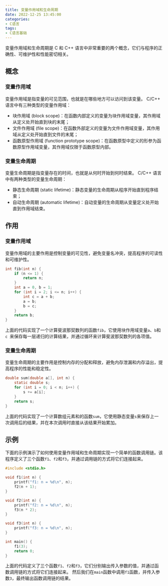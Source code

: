 ```yaml
---
title: 变量作用域和生命周期
date: 2022-12-25 13:45:00
categories:
- C语言
tags:
- C语言基础
---
```


变量作用域和生命周期是 C 和 C++ 语言中非常重要的两个概念，它们与程序的正确性、可维护性和性能密切相关。

## 概念

### 变量作用域

变量作用域是指变量的可见范围，也就是在哪些地方可以访问到该变量。
C/C++ 语言中有三种类型的变量作用域：

- 块作用域 (block scope)：在函数内部定义的变量为块作用域变量，其作用域从定义处开始直到块的末尾；
- 文件作用域 (file scope)：在函数外部定义的变量为文件作用域变量，其作用域从定义处开始直到文件的末尾；
- 函数原型作用域 (function prototype scope)：在函数原型中定义的形参为函数原型作用域变量，其作用域仅限于函数原型内部。

### 变量生命周期

变量生命周期是指变量存在的时间，也就是从何时开始到何时结束。
C/C++ 语言中有两种类型的变量生命周期：

- 静态生命周期 (static lifetime)：静态变量的生命周期从程序开始直到程序结束；
- 自动生命周期 (automatic lifetime)：自动变量的生命周期从变量定义处开始直到作用域结束。

## 作用

### 变量作用域

变量作用域的主要作用是控制变量的可见性，避免变量名冲突，提高程序的可读性和可维护性。

```c
int fib(int n) {
    if (n <= 1) {
        return n;
    }
    int a = 0, b = 1;
    for (int i = 2; i <= n; i++) {
        int c = a + b;
        a = b;
        b = c;
    }
    return b;
}
```

上面的代码实现了一个计算斐波那契数列的函数`fib`，它使用块作用域变量`a`、`b`和`c `来保存每一层递归的计算结果，并通过循环来计算斐波那契数列的各项值。

### 变量生命周期

变量生命周期的主要作用是控制内存的分配和释放，避免内存泄漏和内存溢出，提高程序的性能和稳定性。

```c
double sum(double a[], int n) {
    static double s;
    for (int i = 0; i < n; i++) {
        s += a[i];
    }
    return s;
}
```

上面的代码实现了一个计算数组元素和的函数`sum`，它使用静态变量`s`来保存上一次调用后的结果，并在本次调用时直接从该结果开始累加。

## 示例

下面的示例演示了如何使用变量作用域和生命周期实现一个简单的函数调用链。该程序定义了三个函数`f1`、`f2`和`f3`，并通过调用链的方式将它们连接起来。

```c
#include <stdio.h>

void f1(int n) {
    printf("f1: n = %d\n", n);
    f2(n + 1);
}

void f2(int n) {
    printf("f2: n = %d\n", n);
    f3(n * 2);
}

void f3(int n) {
    printf("f3: n = %d\n", n);
}

int main() {
    f1(3);
    return 0;
}
```

上面的代码定义了三个函数`f1`、`f2`和`f3`，它们分别输出传入参数的值，并通过函数调用链的方式将它们连接起来。
然后我们在`main`函数中调用`f1`函数，并传入参数`3`，最终输出函数调用链的结果。